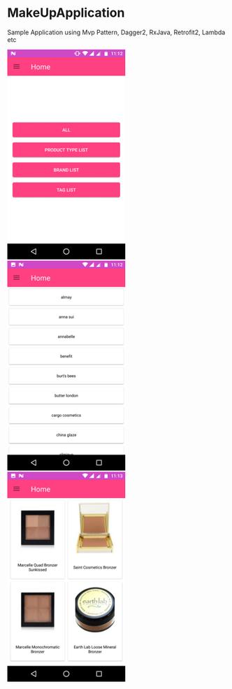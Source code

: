 # MakeUpApplication
Sample Application using Mvp Pattern, Dagger2, RxJava, Retrofit2, Lambda etc

<img src ="Screenshot1.png" width="270" height="480">
<img src ="Screenshot2.png" width="270" height="480">
<img src ="Screenshot3.png" width="270" height="480">
